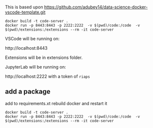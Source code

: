 This is based upon https://github.com/adubey14/data-science-docker-vscode-template.git

```
docker build -t code-server .
docker run -p 8443:8443 -p 2222:2222  -v $(pwd)/code:/code  -v $(pwd)/extensions:/extensions --rm -it code-server 
```

VSCode will be running on:

http://localhost:8443

Extensions will be in extensions folder.

JupyterLab will be running on:

http://localhost:2222 with a token of `riaps`

## add a package

add to requirements.xt
rebuild docker and restart it

```
docker build -t code-server .
docker run -p 8443:8443 -p 2222:2222  -v $(pwd)/code:/code  -v $(pwd)/extensions:/extensions --rm -it code-server 
```

